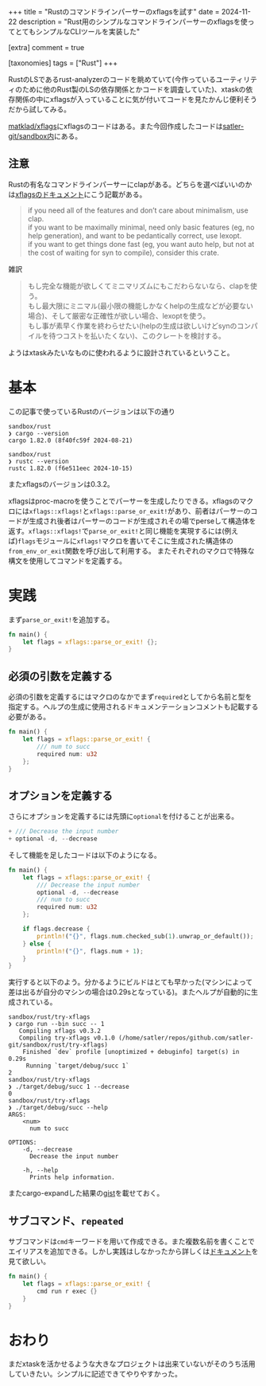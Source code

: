 +++
title = "Rustのコマンドラインパーサーのxflagsを試す"
date = 2024-11-22
description = "Rust用のシンプルなコマンドラインパーサーのxflagsを使ってとてもシンプルなCLIツールを実装した"

[extra]
comment = true

[taxonomies]
tags = ["Rust"]
+++

RustのLSであるrust-analyzerのコードを眺めていて(今作っているユーティリティのために他のRust製のLSの依存関係とかコードを調査していた)、xtaskの依存関係の中にxflagsが入っていることに気が付いてコードを見たかんじ便利そうだから試してみる。

[matklad/xflags](https://github.com/matklad/xflags)にxflagsのコードはある。また今回作成したコードは[satler-git/sandbox内](https://github.com/satler-git/sandbox/tree/c4ec939d35470c9866c6d0c5e9ba205ab65681c1/rust/try-xflags)にある。

## 注意

Rustの有名なコマンドラインパーサーにclapがある。どちらを選べばいいのかは[xflagsのドキュメント](https://docs.rs/xflags/0.3.2/xflags/)にこう記載がある。

> if you need all of the features and don’t care about minimalism, use clap.  
> if you want to be maximally minimal, need only basic features (eg, no help generation), and want to be pedantically correct, use lexopt.  
> if you want to get things done fast (eg, you want auto help, but not at the cost of waiting for syn to compile), consider this crate.

雑訳

> もし完全な機能が欲しくてミニマリズムにもこだわらないなら、clapを使う。  
> もし最大限にミニマル(最小限の機能しかなくhelpの生成などが必要ない場合)、そして厳密な正確性が欲しい場合、lexoptを使う。  
> もし事が素早く作業を終わらせたい(helpの生成は欲しいけどsynのコンパイルを待つコストを払いたくない)、このクレートを検討する。  

ようはxtaskみたいなものに使われるように設計されているということ。

# 基本

この記事で使っているRustのバージョンは以下の通り

```shell
sandbox/rust
❯ cargo --version
cargo 1.82.0 (8f40fc59f 2024-08-21)

sandbox/rust
❯ rustc --version
rustc 1.82.0 (f6e511eec 2024-10-15)
```

またxflagsのバージョンは0.3.2。

xflagsはproc-macroを使うことでパーサーを生成したりできる。xflagsのマクロには`xflags::xflags!`と`xflags::parse_or_exit!`があり、前者はパーサーのコードが生成され後者はパーサーのコードが生成されその場でperseして構造体を返す。`xflags::xflags!`で`parse_or_exit!`と同じ機能を実現するには(例えば)`flags`モジュールに`xflags!`マクロを書いてそこに生成された構造体の`from_env_or_exit`関数を呼び出して利用する。
またそれぞれのマクロで特殊な構文を使用してコマンドを定義する。

# 実践

まず`parse_or_exit!`を追加する。

```rust
fn main() {
    let flags = xflags::parse_or_exit! {};
}
```

## 必須の引数を定義する

必須の引数を定義するにはマクロのなかでまず`required`としてから名前と型を指定する。ヘルプの生成に使用されるドキュメンテーションコメントも記載する必要がある。

```rust
fn main() {
    let flags = xflags::parse_or_exit! {
        /// num to succ
        required num: u32
    };
}
```

## オプションを定義する

さらにオプションを定義するには先頭に`optional`を付けることが出来る。

```rust
+ /// Decrease the input number
+ optional -d, --decrease
```

そして機能を足したコードは以下のようになる。

```rust
fn main() {
    let flags = xflags::parse_or_exit! {
        /// Decrease the input number
        optional -d, --decrease
        /// num to succ
        required num: u32
    };

    if flags.decrease {
        println!("{}", flags.num.checked_sub(1).unwrap_or_default());
    } else {
        println!("{}", flags.num + 1);
    }
}
```

実行すると以下のよう。分かるようにビルドはとても早かった(マシンによって差は出るが自分のマシンの場合は0.29sとなっている)。またヘルプが自動的に生成されている。

```shell
sandbox/rust/try-xflags
❯ cargo run --bin succ -- 1
   Compiling xflags v0.3.2
   Compiling try-xflags v0.1.0 (/home/satler/repos/github.com/satler-git/sandbox/rust/try-xflags)
    Finished `dev` profile [unoptimized + debuginfo] target(s) in 0.29s
     Running `target/debug/succ 1`
2
sandbox/rust/try-xflags
❯ ./target/debug/succ 1 --decrease
0
sandbox/rust/try-xflags
❯ ./target/debug/succ --help
ARGS:
    <num>
      num to succ

OPTIONS:
    -d, --decrease
      Decrease the input number

    -h, --help
      Prints help information.
```

またcargo-expandした結果の[gist](https://gist.github.com/satler-git/b33fe0d7159bbbe5a678d9c18551eec0)を載せておく。

## サブコマンド、`repeated`

サブコマンドは`cmd`キーワードを用いて作成できる。また複数名前を書くことでエイリアスを追加できる。しかし実践はしなかったから詳しくは[ドキュメント](https://docs.rs/xflags/0.3.2/xflags/#syntax-reference)を見て欲しい。

```rust
fn main() {
    let flags = xflags::parse_or_exit! {
        cmd run r exec {}
    }
}
```


# おわり

まだxtaskを活かせるような大きなプロジェクトは出来ていないがそのうち活用していきたい。シンプルに記述できてやりやすかった。


